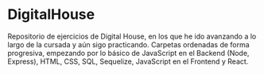 # DigitalHouse
Repositorio de ejercicios de Digital House, en los que he ido avanzando a lo largo de la cursada y aún sigo practicando.
Carpetas ordenadas de forma progresiva, empezando por lo básico de JavaScript en el Backend (Node, Express), HTML, CSS, SQL, Sequelize, JavaScript en el Frontend y React.
